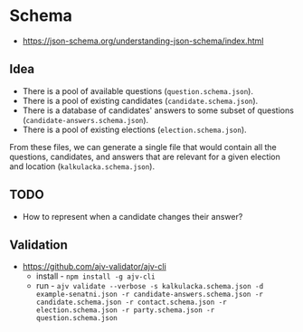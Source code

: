 # Schema

- https://json-schema.org/understanding-json-schema/index.html

## Idea

- There is a pool of available questions (`question.schema.json`).
- There is a pool of existing candidates (`candidate.schema.json`).
- There is a database of candidates' answers to some subset of questions (`candidate-answers.schema.json`).
- There is a pool of existing elections (`election.schema.json`).

From these files, we can generate a single file that would contain all the questions, candidates, and answers that are relevant for a given election and location (`kalkulacka.schema.json`).

## TODO

- How to represent when a candidate changes their answer?

## Validation

- https://github.com/ajv-validator/ajv-cli
  - install - `npm install -g ajv-cli`
  - run - `ajv validate --verbose -s kalkulacka.schema.json -d example-senatni.json -r candidate-answers.schema.json -r candidate.schema.json -r contact.schema.json -r election.schema.json -r party.schema.json -r question.schema.json`
